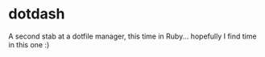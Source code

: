 dotdash
=======

A second stab at a dotfile manager, this time in Ruby... hopefully I find time in this one :)
